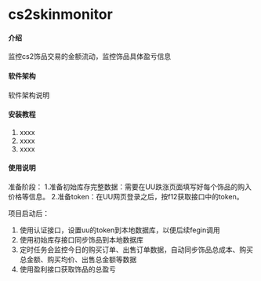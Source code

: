 # cs2skinmonitor

#### 介绍
监控cs2饰品交易的金额流动，监控饰品具体盈亏信息

#### 软件架构
软件架构说明


#### 安装教程

1.  xxxx
2.  xxxx
3.  xxxx

#### 使用说明

准备阶段：
1.准备初始库存完整数据：需要在UU跌涨页面填写好每个饰品的购入价格等信息。
2.准备token：在UU网页登录之后，按f12获取接口中的token。

项目启动后：
1.  使用认证接口，设置uu的token到本地数据库，以便后续fegin调用
2.  使用初始库存接口同步饰品到本地数据库
3.  定时任务会监控今日的购买订单、出售订单数据，自动同步饰品总成本、购买总金额、购买均价、出售总金额等数据
4.  使用盈利接口获取饰品的总盈亏


